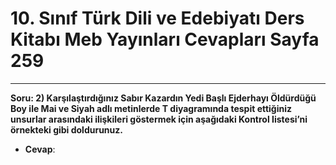 # 10. Sınıf Türk Dili ve Edebiyatı Ders Kitabı Meb Yayınları Cevapları Sayfa 259

---

**Soru: 2) Karşılaştırdığınız Sabır Kazardın Yedi Başlı Ejderhayı Öldürdüğü Boy ile Mai ve Siyah adlı metinlerde T diyagramında tespit ettiğiniz unsurlar arasındaki ilişkileri göstermek için aşağıdaki Kontrol Iistesi’ni örnekteki gibi doldurunuz.**

-   **Cevap**: